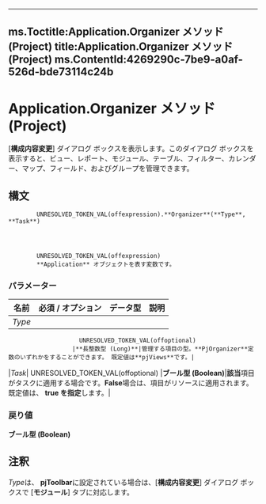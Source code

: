 

---
ms.Toctitle:Application.Organizer メソッド (Project)
title:Application.Organizer メソッド (Project)
ms.ContentId:4269290c-7be9-a0af-526d-bde73114c24b
---
# Application.Organizer メソッド (Project)




[**構成内容変更**] ダイアログ ボックスを表示します。このダイアログ ボックスを表示すると、ビュー、レポート、モジュール、テーブル、フィルター、カレンダー、マップ、フィールド、およびグループを管理できます。

## 構文

            UNRESOLVED_TOKEN_VAL(offexpression).**Organizer**(**Type**, **Task**)




            UNRESOLVED_TOKEN_VAL(offexpression)
            **Application** オブジェクトを表す変数です。

### パラメーター

|**名前**|**必須 / オプション**|**データ型**|**説明**|
|---|---|---|---|
|*Type*|
                        UNRESOLVED_TOKEN_VAL(offoptional)
                      |**長整数型 (Long)**|管理する項目の型。**PjOrganizer**定数のいずれかをすることができます。 既定値は**pjViews**です。|
|*Task*|
                        UNRESOLVED_TOKEN_VAL(offoptional)
                      |**ブール型 (Boolean)**|**該当**項目がタスクに適用する場合です。**False**場合は、項目がリソースに適用されます。既定値は、 **true を指定**します。|



### 戻り値
**ブール型 (Boolean)**





## 注釈
*Type*は、 **pjToolbar**に設定されている場合は、[**構成内容変更**] ダイアログ ボックスで [**モジュール**] タブに対応します。




